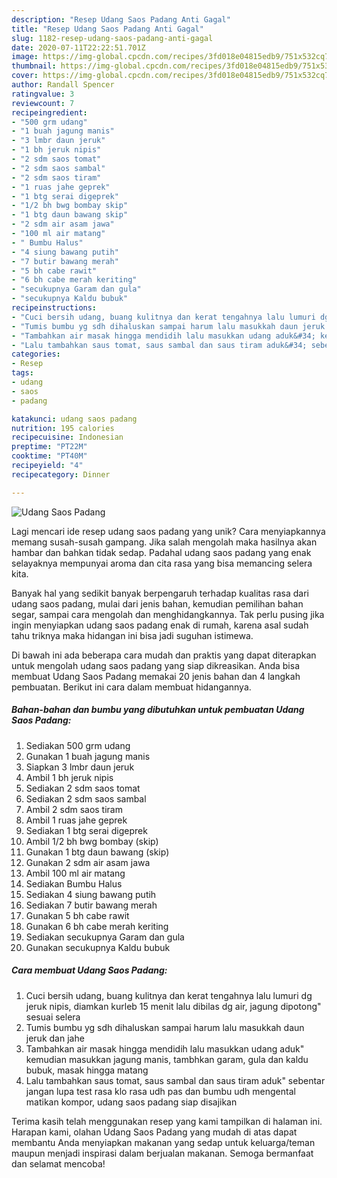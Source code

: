 ```yaml
---
description: "Resep Udang Saos Padang Anti Gagal"
title: "Resep Udang Saos Padang Anti Gagal"
slug: 1182-resep-udang-saos-padang-anti-gagal
date: 2020-07-11T22:22:51.701Z
image: https://img-global.cpcdn.com/recipes/3fd018e04815edb9/751x532cq70/udang-saos-padang-foto-resep-utama.jpg
thumbnail: https://img-global.cpcdn.com/recipes/3fd018e04815edb9/751x532cq70/udang-saos-padang-foto-resep-utama.jpg
cover: https://img-global.cpcdn.com/recipes/3fd018e04815edb9/751x532cq70/udang-saos-padang-foto-resep-utama.jpg
author: Randall Spencer
ratingvalue: 3
reviewcount: 7
recipeingredient:
- "500 grm udang"
- "1 buah jagung manis"
- "3 lmbr daun jeruk"
- "1 bh jeruk nipis"
- "2 sdm saos tomat"
- "2 sdm saos sambal"
- "2 sdm saos tiram"
- "1 ruas jahe geprek"
- "1 btg serai digeprek"
- "1/2 bh bwg bombay skip"
- "1 btg daun bawang skip"
- "2 sdm air asam jawa"
- "100 ml air matang"
- " Bumbu Halus"
- "4 siung bawang putih"
- "7 butir bawang merah"
- "5 bh cabe rawit"
- "6 bh cabe merah keriting"
- "secukupnya Garam dan gula"
- "secukupnya Kaldu bubuk"
recipeinstructions:
- "Cuci bersih udang, buang kulitnya dan kerat tengahnya lalu lumuri dg jeruk nipis, diamkan kurleb 15 menit lalu dibilas dg air, jagung dipotong&#34; sesuai selera"
- "Tumis bumbu yg sdh dihaluskan sampai harum lalu masukkah daun jeruk dan jahe"
- "Tambahkan air masak hingga mendidih lalu masukkan udang aduk&#34; kemudian masukkan jagung manis, tambhkan garam, gula dan kaldu bubuk, masak hingga matang"
- "Lalu tambahkan saus tomat, saus sambal dan saus tiram aduk&#34; sebentar jangan lupa test rasa klo rasa udh pas dan bumbu udh mengental matikan kompor, udang saos padang siap disajikan"
categories:
- Resep
tags:
- udang
- saos
- padang

katakunci: udang saos padang 
nutrition: 195 calories
recipecuisine: Indonesian
preptime: "PT22M"
cooktime: "PT40M"
recipeyield: "4"
recipecategory: Dinner

---
```



![Udang Saos Padang](https://img-global.cpcdn.com/recipes/3fd018e04815edb9/751x532cq70/udang-saos-padang-foto-resep-utama.jpg)

Lagi mencari ide resep udang saos padang yang unik? Cara menyiapkannya memang susah-susah gampang. Jika salah mengolah maka hasilnya akan hambar dan bahkan tidak sedap. Padahal udang saos padang yang enak selayaknya mempunyai aroma dan cita rasa yang bisa memancing selera kita.

Banyak hal yang sedikit banyak berpengaruh terhadap kualitas rasa dari udang saos padang, mulai dari jenis bahan, kemudian pemilihan bahan segar, sampai cara mengolah dan menghidangkannya. Tak perlu pusing jika ingin menyiapkan udang saos padang enak di rumah, karena asal sudah tahu triknya maka hidangan ini bisa jadi suguhan istimewa.




Di bawah ini ada beberapa cara mudah dan praktis yang dapat diterapkan untuk mengolah udang saos padang yang siap dikreasikan. Anda bisa membuat Udang Saos Padang memakai 20 jenis bahan dan 4 langkah pembuatan. Berikut ini cara dalam membuat hidangannya.

<!--inarticleads1-->

##### Bahan-bahan dan bumbu yang dibutuhkan untuk pembuatan Udang Saos Padang:

1. Sediakan 500 grm udang
1. Gunakan 1 buah jagung manis
1. Siapkan 3 lmbr daun jeruk
1. Ambil 1 bh jeruk nipis
1. Sediakan 2 sdm saos tomat
1. Sediakan 2 sdm saos sambal
1. Ambil 2 sdm saos tiram
1. Ambil 1 ruas jahe geprek
1. Sediakan 1 btg serai digeprek
1. Ambil 1/2 bh bwg bombay (skip)
1. Gunakan 1 btg daun bawang (skip)
1. Gunakan 2 sdm air asam jawa
1. Ambil 100 ml air matang
1. Sediakan  Bumbu Halus
1. Sediakan 4 siung bawang putih
1. Sediakan 7 butir bawang merah
1. Gunakan 5 bh cabe rawit
1. Gunakan 6 bh cabe merah keriting
1. Sediakan secukupnya Garam dan gula
1. Gunakan secukupnya Kaldu bubuk




<!--inarticleads2-->

##### Cara membuat Udang Saos Padang:

1. Cuci bersih udang, buang kulitnya dan kerat tengahnya lalu lumuri dg jeruk nipis, diamkan kurleb 15 menit lalu dibilas dg air, jagung dipotong&#34; sesuai selera
1. Tumis bumbu yg sdh dihaluskan sampai harum lalu masukkah daun jeruk dan jahe
1. Tambahkan air masak hingga mendidih lalu masukkan udang aduk&#34; kemudian masukkan jagung manis, tambhkan garam, gula dan kaldu bubuk, masak hingga matang
1. Lalu tambahkan saus tomat, saus sambal dan saus tiram aduk&#34; sebentar jangan lupa test rasa klo rasa udh pas dan bumbu udh mengental matikan kompor, udang saos padang siap disajikan




Terima kasih telah menggunakan resep yang kami tampilkan di halaman ini. Harapan kami, olahan Udang Saos Padang yang mudah di atas dapat membantu Anda menyiapkan makanan yang sedap untuk keluarga/teman maupun menjadi inspirasi dalam berjualan makanan. Semoga bermanfaat dan selamat mencoba!
